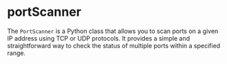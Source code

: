 # portScanner
The `PortScanner` is a Python class that allows you to scan ports on a given IP address using TCP or UDP protocols. It provides a simple and straightforward way to check the status of multiple ports within a specified range.
